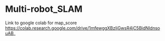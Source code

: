 # Multi-robot_SLAM

Link to google colab for map_score
https://colab.research.google.com/drive/1mfewggXBzIjGwsR4jC5BidNIdnsouAB_
